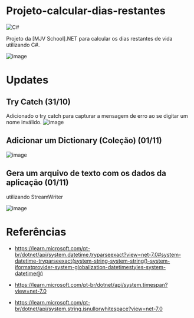 # Projeto-calcular-dias-restantes
![C#](https://img.shields.io/badge/c%23-%23239120.svg?style=for-the-badge&logo=c-sharp&logoColor=white)

Projeto da [MJV School].NET para calcular os dias restantes de vida utilizando C#.

![image](https://github.com/MaikoDuarte/Projeto-calcular-dias-restantes/assets/46424572/7915b21f-5ed0-45cc-b173-07731c412259)

# Updates

## Try Catch (31/10)
Adicionado o try catch para capturar a mensagem de erro ao se digitar um nome inválido.
![image](https://github.com/MaikoDuarte/Projeto-calcular-dias-restantes/assets/46424572/b069e8e1-7a67-406b-bebf-e11d556a86ac)

## Adicionar um Dictionary (Coleção) (01/11)
![image](https://github.com/MaikoDuarte/Projeto-calcular-dias-restantes/assets/46424572/35ece621-09b1-4067-acd2-cc9ee5dedb63)

## Gera um arquivo de texto com os dados da aplicação (01/11)
utilizando StreamWriter

![image](https://github.com/MaikoDuarte/Projeto-calcular-dias-restantes/assets/46424572/8fdad072-3dff-494f-ae88-f2c1b8d42f4b)

# Referências

 - https://learn.microsoft.com/pt-br/dotnet/api/system.datetime.tryparseexact?view=net-7.0#system-datetime-tryparseexact(system-string-system-string()-system-iformatprovider-system-globalization-datetimestyles-system-datetime@)
 
 - https://learn.microsoft.com/pt-br/dotnet/api/system.timespan?view=net-7.0
 
 - https://learn.microsoft.com/pt-br/dotnet/api/system.string.isnullorwhitespace?view=net-7.0

